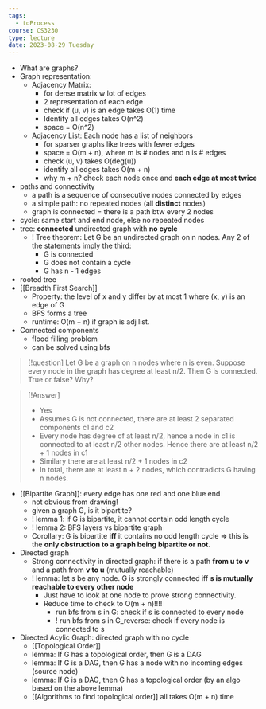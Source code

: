 ```yaml
---
tags:
  - toProcess
course: CS3230
type: lecture
date: 2023-08-29 Tuesday
---
```


- What are graphs?
- Graph representation:
	- Adjacency Matrix: 
		- for dense matrix w lot of edges
		- 2 representation of each edge
		- check if (u, v) is an edge takes O(1) time
		- Identify all edges takes O(n^2)
		- space = O(n^2)
	- Adjacency List: Each node has a list of neighbors
		- for sparser graphs like trees with fewer edges
		- space = O(m + n), where m is # nodes and n is # edges
		- check (u, v) takes O(deg(u))
		- identify all edges takes O(m + n)
		- why m + n? check each node once and **each edge at most twice**
- paths and connectivity
	- a path is a sequence of consecutive nodes connected by edges
	- a simple path: no repeated nodes (all **distinct** nodes)
	- graph is connected = there is a path btw every 2 nodes
- cycle: same start and end node, else no repeated nodes
- tree: **connected** undirected graph with **no cycle**
	- ! Tree theorem: Let G be an undirected graph on n nodes. Any 2 of the statements imply the third:
		- G is connected
		- G does not contain a cycle
		- G has n - 1 edges
- rooted tree
- [[Breadth First Search]]
	- Property: the level of x and y differ by at most 1 where (x, y) is an edge of G
	- BFS forms a tree
	- runtime: O(m + n) if graph is adj list. 
- Connected components
	- flood filling problem
	- can be solved using bfs

>[!question]
> Let G be a graph on n nodes where n is even. Suppose every node in the graph has degree at least n/2. Then G is connected. True or false? Why?

> [!Answer]
> - Yes
> - Assumes G is not connected, there are at least 2 separated components c1 and c2
> - Every node has degree of at least n/2, hence a node in c1 is connected to at least n/2 other nodes. Hence there are at least n/2 + 1 nodes in c1
> - Similary there are at least n/2 + 1 nodes in c2
> - In total, there are at least n + 2 nodes, which contradicts G having n nodes.

- [[Bipartite Graph]]: every edge has one red and one blue end
	- not obvious from drawing!
	- given a graph G, is it bipartite?
	- ! lemma 1: if G is bipartite, it cannot contain odd length cycle
	- ! lemma 2:  BFS layers vs bipartite graph
	- Corollary: G is bipartite **iff** it contains no odd length cycle => this is the **only obstruction to a graph being bipartite or not.**
- Directed graph
	- Strong connectivity in directed graph: if there is a path **from u to v** and a path from **v to u** (mutually reachable)
	- ! lemma: let s be any node. G is strongly connected iff **s is mutually reachable to every other node**
		- Just have to look at one node to prove strong connectivity.
		- Reduce time to check to O(m + n)!!!! 
			- run bfs from s in G: check if s is connected to every node
			- ! run bfs from s in G_reverse: check if every node is connected to s
- Directed Acylic Graph: directed graph with no cycle
	- [[Topological Order]]
	- lemma: If G has a topological order, then G is a DAG
	- lemma: If G is a DAG, then G has a node with no incoming edges (source node)
	- lemma: If G is a DAG, then G has a topological order (by an algo based on the above lemma)
	- [[Algorithms to find topological order]] all takes O(m + n) time
